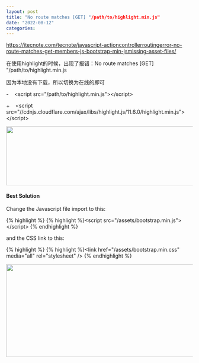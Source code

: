 ```yaml
---
layout: post
title: "No route matches [GET] "/path/to/highlight.min.js"
date: "2022-08-12"
categories: 
---
```

<p><a href="https://itecnote.com/tecnote/javascript-actioncontrollerroutingerror-no-route-matches-get-members-js-bootstrap-min-jsmissing-asset-files/">https://itecnote.com/tecnote/javascript-actioncontrollerroutingerror-no-route-matches-get-members-js-bootstrap-min-jsmissing-asset-files/</a></p>

<p>在使用highlight的时候，出现了报错：No route matches [GET] &quot;/path/to/highlight.min.js</p>

<p>因为本地没有下载，所以切换为在线的即可</p>

<p>
-&nbsp;&nbsp;&nbsp; &lt;script src=&quot;/path/to/highlight.min.js&quot;&gt;&lt;/script&gt;

+&nbsp;&nbsp;&nbsp; &lt;script src=&quot;//cdnjs.cloudflare.com/ajax/libs/highlight.js/11.6.0/highlight.min.js&quot;&gt;&lt;/script&gt;</p>

<p><img height="159" src="/uploads/ckeditor/pictures/212/image-20220812101555-1.png" width="1258" /></p>

<div class="mt-3 border-bottom border-success">
<h4 class="text-success"><span>Best Solution</span></h4>
</div>

<div class="bg-transparent mb-3">
<p>Change the Javascript file import to this:</p>

{% highlight %}
{% highlight %}&lt;script src=&quot;/assets/bootstrap.min.js&quot;&gt;&lt;/script&gt;
{% endhighlight %}

<p>and the CSS link to this:</p>

{% highlight %}
{% highlight %}&lt;link href=&quot;/assets/bootstrap.min.css&quot; media=&quot;all&quot; rel=&quot;stylesheet&quot; /&gt;
{% endhighlight %}

<p><img height="251" src="/uploads/ckeditor/pictures/213/image-20220812101717-2.png" width="896" /></p>
</div>

